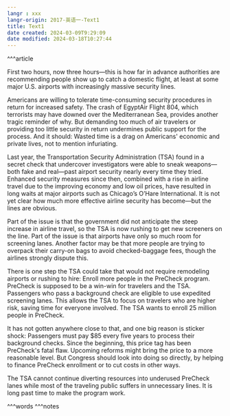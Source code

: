 ```yaml
---
langr : xxx
langr-origin: 2017-英语一-Text1
title: Text1
date created: 2024-03-09T9:29:09
date modified: 2024-03-18T10:27:44
---
```


^^^article

First two hours, now three hours—this is how far in advance authorities are recommending people show up to catch a domestic flight, at least at some major U.S. airports with increasingly massive security lines.

Americans are willing to tolerate time-consuming security procedures in return for increased safety. The crash of EgyptAir Flight 804, which terrorists may have downed over the Mediterranean Sea, provides another tragic reminder of why. But demanding too much of air travelers or providing too little security in return undermines public support for the process. And it should: Wasted time is a drag on Americans' economic and private lives, not to mention infuriating.

Last year, the Transportation Security Administration (TSA) found in a secret check that undercover investigators were able to sneak weapons—both fake and real—past airport security nearly every time they tried. Enhanced security measures since then, combined with a rise in airline travel due to the improving economy and low oil prices, have resulted in long waits at major airports such as Chicago’s O’Hare International. It is not yet clear how much more effective airline security has become—but the lines are obvious.

Part of the issue is that the government did not anticipate the steep increase in airline travel, so the TSA is now rushing to get new screeners on the line. Part of the issue is that airports have only so much room for screening lanes. Another factor may be that more people are trying to overpack their carry-on bags to avoid checked-baggage fees, though the airlines strongly dispute this.

There is one step the TSA could take that would not require remodeling airports or rushing to hire: Enroll more people in the PreCheck program. PreCheck is supposed to be a win-win for travelers and the TSA. Passengers who pass a background check are eligible to use expedited screening lanes. This allows the TSA to focus on travelers who are higher risk, saving time for everyone involved. The TSA wants to enroll 25 million people in PreCheck.

It has not gotten anywhere close to that, and one big reason is sticker shock: Passengers must pay $85 every five years to process their background checks. Since the beginning, this price tag has been PreCheck's fatal flaw. Upcoming reforms might bring the price to a more reasonable level. But Congress should look into doing so directly, by helping to finance PreCheck enrollment or to cut costs in other ways.

The TSA cannot continue diverting resources into underused PreCheck lanes while most of the traveling public suffers in unnecessary lines. It is long past time to make the program work.




^^^words
^^^notes
